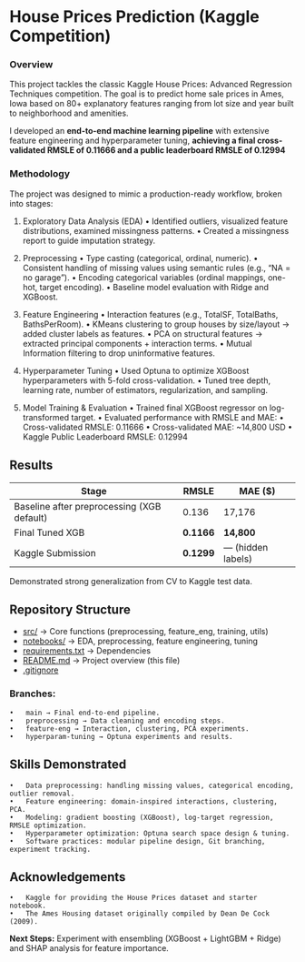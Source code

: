 # House Prices Prediction (Kaggle Competition)

### Overview
This project tackles the classic Kaggle House Prices: Advanced Regression Techniques competition.
The goal is to predict home sale prices in Ames, Iowa based on 80+ explanatory features ranging from lot size and year built to neighborhood and amenities.

I developed an **end-to-end machine learning pipeline** with extensive feature engineering and hyperparameter tuning, **achieving a final cross-validated RMSLE of 0.11666 and a public leaderboard RMSLE of 0.12994**


### Methodology

The project was designed to mimic a production-ready workflow, broken into stages:

1.	Exploratory Data Analysis (EDA)
	  •	Identified outliers, visualized feature distributions, examined missingness patterns.
	  •	Created a missingness report to guide imputation strategy.
   
2.	Preprocessing
  •	Type casting (categorical, ordinal, numeric).
  •	Consistent handling of missing values using semantic rules (e.g., “NA = no garage”).
  •	Encoding categorical variables (ordinal mappings, one-hot, target encoding).
  •	Baseline model evaluation with Ridge and XGBoost.
   
3.	Feature Engineering
  •	Interaction features (e.g., TotalSF, TotalBaths, BathsPerRoom).
  •	KMeans clustering to group houses by size/layout → added cluster labels as features.
  •	PCA on structural features → extracted principal components + interaction terms.
  •	Mutual Information filtering to drop uninformative features.
   
4.	Hyperparameter Tuning
  •	Used Optuna to optimize XGBoost hyperparameters with 5-fold cross-validation.
  •	Tuned tree depth, learning rate, number of estimators, regularization, and sampling.
   
5.	Model Training & Evaluation
  •	Trained final XGBoost regressor on log-transformed target.
  •	Evaluated performance with RMSLE and MAE:
  •	Cross-validated RMSLE: 0.11666
  •	Cross-validated MAE: ~14,800 USD
  •	Kaggle Public Leaderboard RMSLE: 0.12994



## Results

| Stage                    | RMSLE   | MAE ($)   |
|---------------------------|---------|-----------|
| Baseline after preprocessing (XGB default)    | 0.136   | 17,176    |
| Final Tuned XGB           | **0.1166** | **14,800** |
| Kaggle Submission         | **0.1299** | — (hidden labels) |

Demonstrated strong generalization from CV to Kaggle test data.


## Repository Structure
- [src/](src) → Core functions (preprocessing, feature_eng, training, utils)
- [notebooks/](notebooks) → EDA, preprocessing, feature engineering, tuning
- [requirements.txt](requirements.txt) → Dependencies
- [README.md](README.md) → Project overview (this file)
- [.gitignore](.gitignore)


### Branches:
	•	main → Final end-to-end pipeline.
	•	preprocessing → Data cleaning and encoding steps.
	•	feature-eng → Interaction, clustering, PCA experiments.
	•	hyperparam-tuning → Optuna experiments and results.


## Skills Demonstrated
	•	Data preprocessing: handling missing values, categorical encoding, outlier removal.
	•	Feature engineering: domain-inspired interactions, clustering, PCA.
	•	Modeling: gradient boosting (XGBoost), log-target regression, RMSLE optimization.
	•	Hyperparameter optimization: Optuna search space design & tuning.
	•	Software practices: modular pipeline design, Git branching, experiment tracking.


## Acknowledgements
	•	Kaggle for providing the House Prices dataset and starter notebook.
	•	The Ames Housing dataset originally compiled by Dean De Cock (2009).


**Next Steps:** Experiment with ensembling (XGBoost + LightGBM + Ridge) and SHAP analysis for feature importance.
